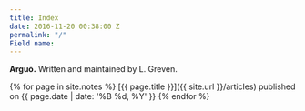 ```yaml
---
title: Index
date: 2016-11-20 00:38:00 Z
permalink: "/"
Field name: 
---
```


<LINK href="{{site.url}}/css/typeplate-index.css" rel="stylesheet" type="text/css">

**Arguō.** Written and maintained by L. Greven.



{% for page in site.notes %}
  [{{ page.title }}]({{ site.url }}/articles) published on {{ page.date | date: '%B %d, %Y' }}
{% endfor %}
